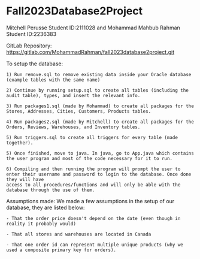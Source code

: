 # Fall2023Database2Project

Mitchell Perusse Student ID:2111028 and Mohammad Mahbub Rahman Student ID:2236383

GitLab Repository: https://gitlab.com/MohammadRahman/fall2023database2project.git

To setup the database:
	
 	1) Run remove.sql to remove existing data inside your Oracle database (example tables with the same name)

	2) Continue by running setup.sql to create all tables (including the audit table), types, and insert the relevant info.
	
	3) Run packages1.sql (made by Mohammad) to create all packages for the Stores, Addresses, Cities, Customers, Products tables.
	
	4) Run packages2.sql (made by Mitchell) to create all packages for the Orders, Reviews, Warehouses, and Inventory tables.
	
	5) Run triggers.sql to create all triggers for every table (made together).

	5) Once finished, move to java. In java, go to App.java which contains the user program and most of the code necessary for it to run.
	
	6) Compiling and then running the program will prompt the user to enter their username and password to login to the database. Once done they will have 
	access to all procedures/functions and will only be able with the database through the use of them.
	
Assumptions made: We made a few assumptions in the setup of our database, they are listed below:
				
	- That the order price doesn't depend on the date (even though in reality it probably would)
				
	- That all stores and warehouses are located in Canada
				
	- That one order id can represent multiple unique products (why we used a composite primary key for orders).
		
				
				
				
